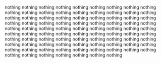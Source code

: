 nothing nothing nothing nothing nothing nothing nothing nothing nothing nothing nothing nothing nothing nothing nothing nothing nothing nothing nothing nothing nothing nothing nothing nothing nothing nothing nothing nothing nothing nothing nothing nothing nothing nothing nothing nothing nothing nothing nothing nothing nothing nothing nothing nothing nothing nothing nothing nothing nothing nothing nothing nothing nothing nothing nothing nothing nothing nothing nothing nothing nothing nothing nothing nothing nothing nothing nothing nothing nothing nothing nothing nothing nothing nothing nothing nothing nothing nothing nothing nothing nothing nothing nothing nothing nothing nothing nothing nothing 
